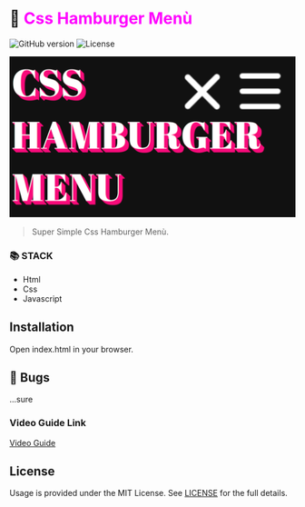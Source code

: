 # 🍔 <span style="color:magenta">Css Hamburger Menù</span>


![GitHub version](https://img.shields.io/badge/version-v1.0.0-blue.svg)
![License](https://img.shields.io/github/license/yilber/readme-boilerplate.svg)


<!-- ## Background -->

![image](./img/front.png)

> Super Simple Css Hamburger Menù.

### 📚 STACK
- Html
- Css
- Javascript


## Installation

Open index.html in your browser.


## 🐛 Bugs

...sure

### Video Guide Link
    
[Video Guide](https://youtu.be/49EmGq1rn38)

## License

Usage is provided under the MIT License. See [LICENSE](https://github.com/Yilber/readme-boilerplate/blob/master/LICENSE) for the full details.
